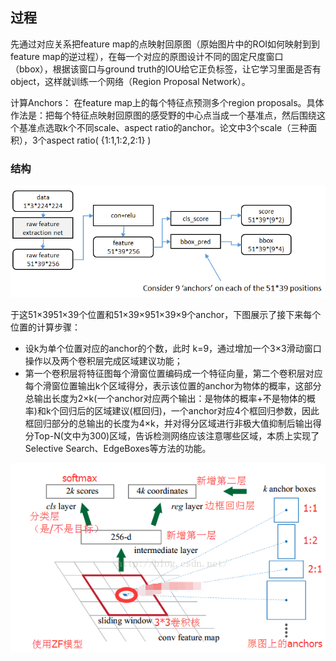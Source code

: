 ## 过程

先通过对应关系把feature map的点映射回原图（原始图片中的ROI如何映射到到feature map的逆过程），在每一个对应的原图设计不同的固定尺度窗口（bbox），根据该窗口与ground truth的IOU给它正负标签，让它学习里面是否有object，这样就训练一个网络（Region Proposal Network）。

计算Anchors： 在feature map上的每个特征点预测多个region proposals。具体作法是：把每个特征点映射回原图的感受野的中心点当成一个基准点，然后围绕这个基准点选取k个不同scale、aspect ratio的anchor。论文中3个scale（三种面积），3个aspect ratio\( {1:1,1:2,2:1} \)

### 结构

![](/assets/RPN-1.png)

于这51×3951×39个位置和51×39×951×39×9个anchor，下图展示了接下来每个位置的计算步骤：

* 设k为单个位置对应的anchor的个数，此时
  k=9，通过增加一个3×3滑动窗口操作以及两个卷积层完成区域建议功能；
* 第一个卷积层将特征图每个滑窗位置编码成一个特征向量，第二个卷积层对应每个滑窗位置输出k个区域得分，表示该位置的anchor为物体的概率，这部分总输出长度为2×k\(一个anchor对应两个输出：是物体的概率+不是物体的概率\)和k个回归后的区域建议\(框回归\)，一个anchor对应4个框回归参数，因此框回归部分的总输出的长度为4×k，并对得分区域进行非极大值抑制后输出得分Top-N\(文中为300\)区域，告诉检测网络应该注意哪些区域，本质上实现了Selective Search、EdgeBoxes等方法的功能。

![](/assets/RPN-2.png)



